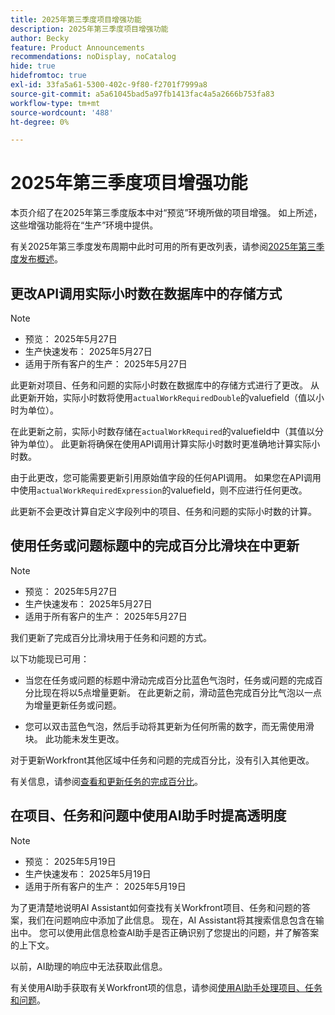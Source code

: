 ```yaml
---
title: 2025年第三季度项目增强功能
description: 2025年第三季度项目增强功能
author: Becky
feature: Product Announcements
recommendations: noDisplay, noCatalog
hide: true
hidefromtoc: true
exl-id: 33fa5a61-5300-402c-9f80-f2701f7999a8
source-git-commit: a5a61045bad5a97fb1413fac4a5a2666b753fa83
workflow-type: tm+mt
source-wordcount: '488'
ht-degree: 0%

---
```


# 2025年第三季度项目增强功能

本页介绍了在2025年第三季度版本中对“预览”环境所做的项目增强。 如上所述，这些增强功能将在“生产”环境中提供。

有关2025年第三季度发布周期中此时可用的所有更改列表，请参阅[2025年第三季度发布概述](/help/quicksilver/product-announcements/product-releases/25-q3-release-activity/25-q3-release-overview.md)。

## 更改API调用实际小时数在数据库中的存储方式

>[!NOTE]
>
>* 预览： 2025年5月27日
>* 生产快速发布： 2025年5月27日
>* 适用于所有客户的生产： 2025年5月27日

此更新对项目、任务和问题的实际小时数在数据库中的存储方式进行了更改。 从此更新开始，实际小时数将使用`actualWorkRequiredDouble`的valuefield（值以小时为单位）。

在此更新之前，实际小时数存储在`actualWorkRequired`的valuefield中（其值以分钟为单位）。 此更新将确保在使用API调用计算实际小时数时更准确地计算实际小时数。

由于此更改，您可能需要更新引用原始值字段的任何API调用。 如果您在API调用中使用`actualWorkRequiredExpression`的valuefield，则不应进行任何更改。

此更新不会更改计算自定义字段列中的项目、任务和问题的实际小时数的计算。

## 使用任务或问题标题中的完成百分比滑块在中更新

>[!NOTE]
>
>* 预览： 2025年5月27日
>* 生产快速发布： 2025年5月27日
>* 适用于所有客户的生产： 2025年5月27日

我们更新了完成百分比滑块用于任务和问题的方式。

以下功能现已可用：

* 当您在任务或问题的标题中滑动完成百分比蓝色气泡时，任务或问题的完成百分比现在将以5点增量更新。 在此更新之前，滑动蓝色完成百分比气泡以一点为增量更新任务或问题。

* 您可以双击蓝色气泡，然后手动将其更新为任何所需的数字，而无需使用滑块。 此功能未发生更改。

对于更新Workfront其他区域中任务和问题的完成百分比，没有引入其他更改。

有关信息，请参阅[查看和更新任务的完成百分比](/help/quicksilver/manage-work/projects/updating-work-in-a-project/view-update-percent-complete-for-tasks.md)。

## 在项目、任务和问题中使用AI助手时提高透明度

>[!NOTE]
>
>* 预览： 2025年5月19日
>* 生产快速发布： 2025年5月19日
>* 适用于所有客户的生产： 2025年5月19日

为了更清楚地说明AI Assistant如何查找有关Workfront项目、任务和问题的答案，我们在问题响应中添加了此信息。 现在，AI Assistant将其搜索信息包含在输出中。 您可以使用此信息检查AI助手是否正确识别了您提出的问题，并了解答案的上下文。

以前，AI助理的响应中无法获取此信息。

有关使用AI助手获取有关Workfront项的信息，请参阅[使用AI助手处理项目、任务和问题](/help/quicksilver/workfront-basics/ai-assistant/work-with-pti-through-ai-assisant.md)。
